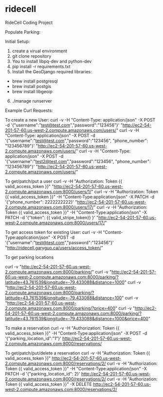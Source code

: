 # ridecell
RideCell Coding Project

Populate Parking:


Initial Setup:
1. create a virual environment
2. git clone repository
3. You to install libpq-dev and python-dev
4. pip install -r requirements.txt
5. Install the GeoDjango required libraries:
- brew install postgresql
- brew install postgis
- brew install libgeoip
6. ./manage runserver


Example Curl Requests:

To create a new User:
curl -v -H "Content-Type: application/json" -X POST -d '{"username":"test@test.com","password":"123456"}' "http://ec2-54-201-57-60.us-west-2.compute.amazonaws.com/users/"
curl -v -H "Content-Type: application/json" -X POST -d '{"username":"test@test.com","password":"123456", "phone_number": "123456789"}' "http://ec2-54-201-57-60.us-west-2.compute.amazonaws.com/users/"
curl -v -H "Content-Type: application/json" -X POST -d '{"username":"test2@test.com","password":"123456", "phone_number": "123456789"}' "http://ec2-54-201-57-60.us-west-2.compute.amazonaws.com/users/"

To get/patch/put a user
curl -v -H "Authorization: Token {{ valid_access_token }}" "http://ec2-54-201-57-60.us-west-2.compute.amazonaws.com:8000/users/1/"
curl -v -H "Authorization: Token {{ valid_access_token }}" -H "Content-Type:application/json" -X PATCH -d '{"phone_number": 2222222222}'  "http://ec2-54-201-57-60.us-west-2.compute.amazonaws.com:8000/users/17/"
curl -v -H "Authorization: Token {{ valid_access_token }}" -H "Content-Type:application/json" -X PATCH -d '{"token": {{ valid_stripe_token}} }'  "http://ec2-54-201-57-60.us-west-2.compute.amazonaws.com:8000/users/17/"

To get access token for existing User:
curl -v -H "Content-Type:application/json" -X POST -d '{"username":"test@test.com","password":"123456"}' "http://ridecell.garyguo.ca/users/access_token/"

To get parking locations

curl -v "http://ec2-54-201-57-60.us-west-2.compute.amazonaws.com:8000/parking/"
curl -v "http://ec2-54-201-57-60.us-west-2.compute.amazonaws.com:8000/parking/?latitude=43.761539&longitude=-79.433088&distance=1000"
curl -v "http://ec2-54-201-57-60.us-west-2.compute.amazonaws.com:8000/parking/?latitude=43.761539&longitude=-79.433088&distance=100"
curl -v "http://ec2-54-201-57-60.us-west-2.compute.amazonaws.com:8000/parking/?price=400"
curl -v "http://ec2-54-201-57-60.us-west-2.compute.amazonaws.com:8000/parking/?latitude=43.761539&longitude=-79.433088&distance=1000&price=400"


To make a reservation
curl -v -H "Authorization: Token {{ valid_access_token }}" -H "Content-Type:application/json" -X POST -d '{"parking_location_id":"1"}' http://ec2-54-201-57-60.us-west-2.compute.amazonaws.com:8000/reservations/

To get/patch/put/delete a reservation
curl -v -H "Authorization: Token {{ valid_access_token }}" http://ec2-54-201-57-60.us-west-2.compute.amazonaws.com:8000/reservations/2/
curl -v -H "Authorization: Token {{ valid_access_token }}" -H "Content-Type:application/json" -X PATCH -d '{"parking_location_id": 2}' http://ec2-54-201-57-60.us-west-2.compute.amazonaws.com:8000/reservations/2/
curl -v -H "Authorization: Token {{ valid_access_token }}" -X DELETE http://ec2-54-201-57-60.us-west-2.compute.amazonaws.com:8000/reservations/2/
